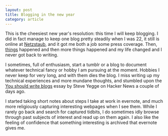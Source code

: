```yaml
---
layout: post
title: Blogging in the new year
category: article
---
```


This is the cheesiest new year's resolution: 
this time I will keep blogging.
I did in fact manage to keep one blog pretty steadily when I was 22,
it still is online at [Netzstaub](http://blogs.bl0rg.net/netzstaub/),
and it got me both a job some press coverage.
Then, [things](http://ruinwesen.com/) happened and then more things happened
and my life changed 
and I never got back to writing.

I sometimes, full of enthusiasm, 
start a tumblr or a blog to document 
whatever technical fancy or hobby I am pursuing at the moment.
Hobbies I never keep for very long, 
and with them dies the blog. 
I miss writing up my technical experiences and more mundane thoughts,
and stumbled upon the [You should write blogs](https://sites.google.com/site/steveyegge2/you-should-write-blogs) essay
by Steve Yegge on Hacker News a couple of days ago. 

I started taking short notes about steps I take at work in evernote,
and much more religiously capturing interesting webpages when I see them.
While I rarely go back and search for captured tidbits,
I do sometimes idly browse through past subjects of interest and read up on them again.
I also like the feeling of confidence that something interesting is archived that
evernote gives me.

